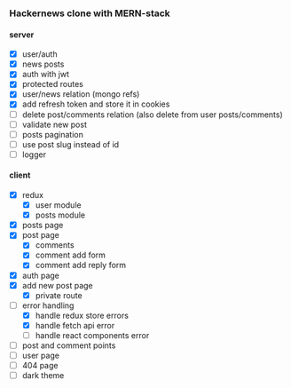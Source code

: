 ### Hackernews clone with MERN-stack

#### server

- [x] user/auth
- [x] news posts
- [x] auth with jwt
- [x] protected routes
- [x] user/news relation (mongo refs)
- [x] add refresh token and store it in cookies
- [ ] delete post/comments relation (also delete from user posts/comments)
- [ ] validate new post
- [ ] posts pagination
- [ ] use post slug instead of id
- [ ] logger

#### client

- [x] redux
  - [x] user module
  - [x] posts module
- [x] posts page
- [x] post page
  - [x] comments
  - [x] comment add form
  - [x] comment add reply form
- [x] auth page
- [x] add new post page
  - [x] private route
- [ ] error handling
  - [x] handle redux store errors
  - [x] handle fetch api error
  - [ ] handle react components error
- [ ] post and comment points
- [ ] user page
- [ ] 404 page
- [ ] dark theme
